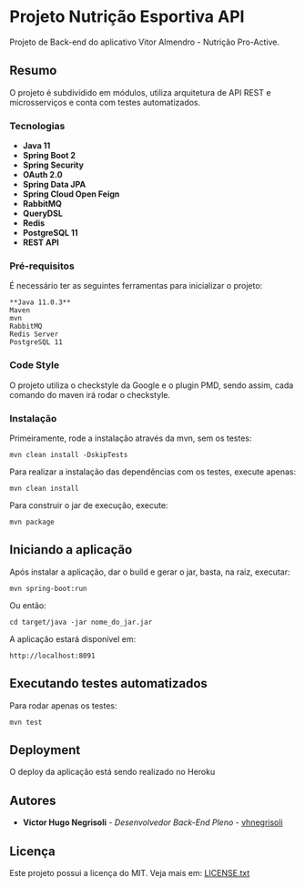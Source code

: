# Projeto Nutrição Esportiva API

Projeto de Back-end do aplicativo Vitor Almendro - Nutrição Pro-Active.

## Resumo

O projeto é subdividido em módulos, utiliza arquitetura de API REST e microsserviços e conta com testes automatizados.

### Tecnologias

* **Java 11**
* **Spring Boot 2**
* **Spring Security**
* **OAuth 2.0**
* **Spring Data JPA**
* **Spring Cloud Open Feign**
* **RabbitMQ**
* **QueryDSL**
* **Redis**
* **PostgreSQL 11**
* **REST API**

### Pré-requisitos

É necessário ter as seguintes ferramentas para inicializar o projeto:

```
**Java 11.0.3**
Maven
mvn
RabbitMQ
Redis Server
PostgreSQL 11
```

### Code Style

O projeto utiliza o checkstyle da Google e o plugin PMD, sendo assim, cada comando do maven irá rodar o checkstyle.

### Instalação

Primeiramente, rode a instalação através da mvn, sem os testes:

```
mvn clean install -DskipTests
```

Para realizar a instalação das dependências com os testes, execute apenas:

```
mvn clean install
```

Para construir o jar de execução, execute:

```
mvn package
```

## Iniciando a aplicação

Após instalar a aplicação, dar o build e gerar o jar, basta, na raiz, executar:

```
mvn spring-boot:run
```

Ou então:

```
cd target/java -jar nome_do_jar.jar
```

A aplicação estará disponível em:

```
http://localhost:8091
```

## Executando testes automatizados

Para rodar apenas os testes:

```
mvn test
```

## Deployment

O deploy da aplicação está sendo realizado no Heroku

## Autores

* **Victor Hugo Negrisoli** - *Desenvolvedor Back-End Pleno* - [vhnegrisoli](https://github.com/vhnegrisoli)

## Licença

Este projeto possui a licença do MIT. Veja mais em: [LICENSE.txt](LICENSE.txt)


